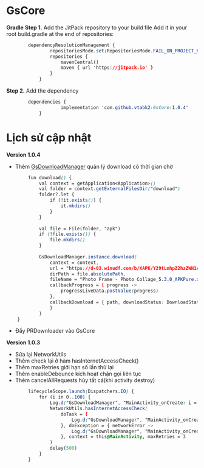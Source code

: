 # GsCore

**Gradle**
**Step 1.** Add the JitPack repository to your build file
Add it in your root build.gradle at the end of repositories:
```css
        dependencyResolutionManagement {
                repositoriesMode.set(RepositoriesMode.FAIL_ON_PROJECT_REPOS)
                repositories {
                    mavenCentral()
                    maven { url 'https://jitpack.io' }
                }
            }
```
**Step 2.** Add the dependency
```css
        dependencies {
                    implementation 'com.github.vtabk2:GsCore:1.0.4'
            }
```

# Lịch sử cập nhật

**Version 1.0.4**
- Thêm [GsDownloadManager](https://github.com/vtabk2/GsCore/blob/main/GsCore/src/main/java/com/core/gscore/utils/download/GsDownloadManager.kt)
quản lý download có thời gian chờ

```css
        fun download() {
            val context = getApplication<Application>()
            val folder = context.getExternalFilesDir("download")
            folder?.let {
                if (!it.exists()) {
                    it.mkdirs()
                }
            }
    
            val file = File(folder, "apk")
            if (!file.exists()) {
                file.mkdirs()
            }
    
            GsDownloadManager.instance.download(
                context = context,
                url = "https://d-03.winudf.com/b/XAPK/Y29tLmhpZ2hzZWN1cmUucGhvdG9mcmFtZV8yMjNfZWJkODczZjY?_fn=UGhvdG8gRnJhbWUgLSBQaG90byBDb2xsYWdlXzUuMy4wX0FQS1B1cmUueGFwaw&_p=Y29tLmhpZ2hzZWN1cmUucGhvdG9mcmFtZQ%3D%3D&download_id=1532602232310734&is_hot=false&k=4aa66749721463730e40d47c48a0876067fe1c76",
                dirPath = file.absolutePath,
                fileName = "Photo Frame - Photo Collage_5.3.0_APKPure.xapk",
                callbackProgress = { progress ->
                    progressLiveData.postValue(progress)
                },
                callbackDownload = { path, downloadStatus: DownloadStatus ->
                }
            )
    }
```

- Đẩy PRDownloader vào GsCore

**Version 1.0.3**

- Sửa lại NetworkUtils
- Thêm check lại ở hàm hasInternetAccessCheck()
- Thêm maxRetries giới hạn số lần thử lại
- Thêm enableDebounce kích hoạt chặn gọi liên tục
- Thêm cancelAllRequests hủy tất cả(khi activity destroy)

```css
        lifecycleScope.launch(Dispatchers.IO) {
            for (i in 0..100) {
                Log.d("GsDownloadManager", "MainActivity_onCreate: i = $i")
                NetworkUtils.hasInternetAccessCheck(
                    doTask = {
                        Log.d("GsDownloadManager", "MainActivity_onCreate: SUCCESS")
                    }, doException = { networkError ->
                        Log.d("GsDownloadManager", "MainActivity_onCreate: networkError = " + networkError.name)
                    }, context = this@MainActivity, maxRetries = 3
                )
                delay(500)
            }
        }
```